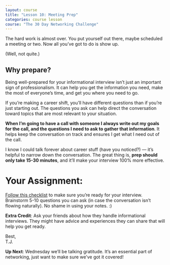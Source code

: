 ```yaml
---
layout: course
title: "Lesson 10: Meeting Prep"
categories: course lesson
course: "The 30 Day Networking Challenge"
---
```


The hard work is almost over.  You put yourself out there, maybe scheduled a meeting or two. Now all you’ve got to do is show up.

(Well, not quite.)

## Why prepare?

Being well-prepared for your informational interview isn’t just an important sign of professionalism. It can help you get the information you need, make the most of everyone’s time, and get you where you need to go.

If you’re making a career shift, you’ll have different questions than if you’re just starting out.  The questions you ask can help direct the conversation toward topics that are most relevant to your situation.

**When I’m going to have a call with someone I always write out my goals for the call, and the questions I need to ask to gather that information**.  It helps keep the conversation on track and ensures I get what I need out of the call.  

I know I could talk forever about career stuff (have you noticed?) — it’s helpful to narrow down the conversation. The great thing is, **prep should only take 15-30 minutes**, and it’ll make your interview 100% more effective.

# Your Assignment:
[Follow this checklist][worksheet] to make sure you’re ready for your interview. Brainstorm 5-10 questions you can ask (in case the conversation isn’t flowing naturally). No shame in using your notes. :)

**Extra Credit**: Ask your friends about how they handle informational interviews. They might have advice and experiences they can share that will help you get ready.

Best, <br>
T.J.

**Up Next**: Wednesday we’ll be talking gratitude. It’s an essential part of networking, just want to make sure we’ve got it covered!



<!--  use absolute urls to copy/paste into email bodies -->
[worksheet]: https://blog.brightcrowd.com/courses/better-job-30-days/lesson-10-worksheet.pdf
